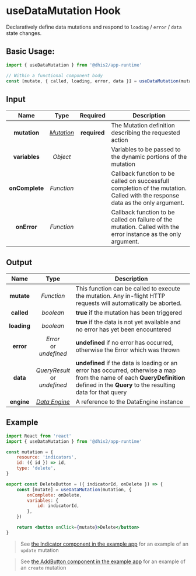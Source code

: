 # useDataMutation Hook

Declaratively define data mutations and respond to `loading` / `error` / `data` state changes.

## Basic Usage:

```jsx
import { useDataMutation } from '@dhis2/app-runtime'

// Within a functional component body
const [mutate, { called, loading, error, data }] = useDataMutation(mutation)
```

## Input

|      Name      |              Type               |   Required   | Description                                                                                                                   |
| :------------: | :-----------------------------: | :----------: | ----------------------------------------------------------------------------------------------------------------------------- |
|  **mutation**  | [_Mutation_](types/Mutation.md) | **required** | The Mutation definition describing the requested action                                                                       |
| **variables**  |            _Object_             |              | Variables to be passed to the dynamic portions of the mutation                                                                |
| **onComplete** |           _Function_            |              | Callback function to be called on successfull completion of the mutation. Called with the response data as the only argument. |
|  **onError**   |           _Function_            |              | Callback function to be called on failure of the mutation. Called with the error instance as the only argument.               |

## Output

|    Name     |                 Type                 | Description                                                                                                                                                                            |
| :---------: | :----------------------------------: | -------------------------------------------------------------------------------------------------------------------------------------------------------------------------------------- |
| **mutate**  |              _Function_              | This function can be called to execute the mutation. Any in-flight HTTP requests will automatically be aborted.                                                                        |
| **called**  |              _boolean_               | **true** if the mutation has been triggered                                                                                                                                            |
| **loading** |              _boolean_               | **true** if the data is not yet available and no error has yet been encountered                                                                                                        |
|  **error**  |    _Error_<br/>or<br/>_undefined_    | **undefined** if no error has occurred, otherwise the Error which was thrown                                                                                                           |
|  **data**   | _QueryResult_<br/>or<br/>_undefined_ | **undefined** if the data is loading or an error has occurred, otherwise a map from the name of each **QueryDefinition** defined in the **Query** to the resulting data for that query |
| **engine**  | [_Data Engine_](advanced/DataEngine) | A reference to the DataEngine instance                                                                                                                                                 |

## Example

```jsx
import React from 'react'
import { useDataMutation } from '@dhis2/app-runtime'

const mutation = {
    resource: 'indicators',
    id: ({ id }) => id,
    type: 'delete',
}

export const DeleteButton = ({ indicatorId, onDelete }) => {
    const [mutate] = useDataMutation(mutation, {
        onComplete: onDelete,
        variables: {
            id: indicatorId,
        },
    })

    return <button onClick={mutate}>Delete</button>
}
```

> See [the Indicator component in the example app](https://github.com/dhis2/app-runtime/blob/master/examples/cra/src/components/Indicator.js) for an example of an `update` mutation

> See [the AddButton component in the example app](https://github.com/dhis2/app-runtime/blob/master/examples/cra/src/components/AddButton.js) for an example of an `create` mutation
